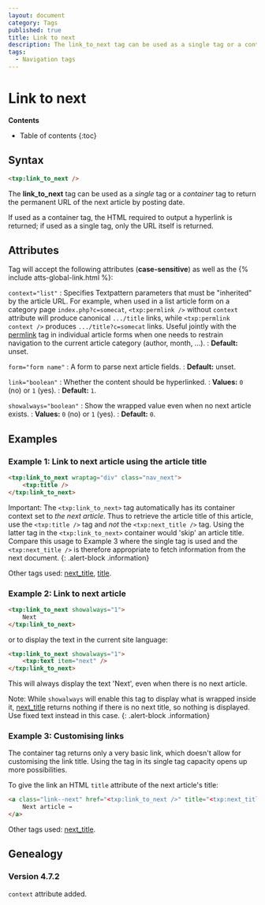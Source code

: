 ```yaml
---
layout: document
category: Tags
published: true
title: Link to next
description: The link_to_next tag can be used as a single tag or a container tag to return the permanent URL of the next article by posting date.
tags:
  - Navigation tags
---
```


# Link to next

**Contents**

* Table of contents
{:toc}

## Syntax

~~~ html
<txp:link_to_next />
~~~

The **link_to_next** tag can be used as a *single* tag or a *container* tag to return the permanent URL of the next article by posting date.

If used as a container tag, the HTML required to output a hyperlink is returned; if used as a single tag, only the URL itself is returned.

## Attributes

Tag will accept the following attributes (**case-sensitive**) as well as the {% include atts-global-link.html %}:

`context="list"`
: Specifies Textpattern parameters that must be "inherited" by the article URL. For example, when used in a list article form on a category page `index.php?c=somecat`, `<txp:permlink />` without `context` attribute will produce canonical `.../title` links, while `<txp:permlink context />` produces `.../title?c=somecat` links. Useful jointly with the [permlink](/tags/permlink) tag in individual article forms when one needs to restrain navigation to the current article category (author, month, ...).
: **Default:** unset.

`form="form name"`
: A form to parse next article fields.
: **Default:** unset.

`link="boolean"`
: Whether the content should be hyperlinked.
: **Values:** `0` (no) or `1` (yes).
: **Default:** `1`.

`showalways="boolean"`
: Show the wrapped value even when no next article exists.
: **Values:** `0` (no) or `1` (yes).
: **Default:** `0`.

## Examples

### Example 1: Link to next article using the article title

~~~ html
<txp:link_to_next wraptag="div" class="nav_next">
    <txp:title />
</txp:link_to_next>
~~~

Important: The `<txp:link_to_next>` tag automatically has its container context set to *the next article*. Thus to retrieve the article title of this article, use the `<txp:title />` tag and *not* the `<txp:next_title />` tag. Using the latter tag in the `<txp:link_to_next>` container would 'skip' an article title. Compare this usage to Example 3 where the single tag is used and the `<txp:next_title />` is therefore appropriate to fetch information from the next document.
{: .alert-block .information}

Other tags used: [next_title](/tags/next_title), [title](/tags/title).

### Example 2: Link to next article

~~~ html
<txp:link_to_next showalways="1">
    Next
</txp:link_to_next>
~~~

or to display the text in the current site language:

~~~ html
<txp:link_to_next showalways="1">
    <txp:text item="next" />
</txp:link_to_next>
~~~

This will always display the text 'Next', even when there is no next article.

Note: While `showalways` will enable this tag to display what is wrapped inside it, [next_title](/tags/next_title) returns nothing if there is no next title, so nothing is displayed. Use fixed text instead in this case.
{: .alert-block .information}

### Example 3: Customising links

The container tag returns only a very basic link, which doesn't allow for customising the link title. Using the tag in its single tag capacity opens up more possibilities.

To give the link an HTML `title` attribute of the next article's title:

~~~ html
<a class="link--next" href="<txp:link_to_next />" title="<txp:next_title />">
    Next article →
</a>
~~~

Other tags used: [next_title](/tags/next_title).

## Genealogy

### Version 4.7.2

`context` attribute added.
